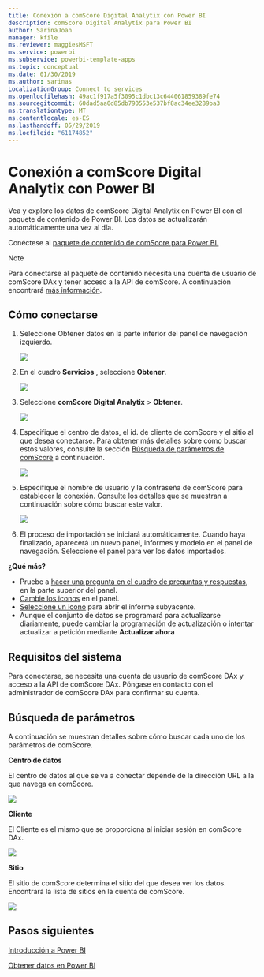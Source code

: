 ```yaml
---
title: Conexión a comScore Digital Analytix con Power BI
description: comScore Digital Analytix para Power BI
author: SarinaJoan
manager: kfile
ms.reviewer: maggiesMSFT
ms.service: powerbi
ms.subservice: powerbi-template-apps
ms.topic: conceptual
ms.date: 01/30/2019
ms.author: sarinas
LocalizationGroup: Connect to services
ms.openlocfilehash: 49ac1f917a5f3095c1dbc13c644061859389fe74
ms.sourcegitcommit: 60dad5aa0d85db790553e537bf8ac34ee3289ba3
ms.translationtype: MT
ms.contentlocale: es-ES
ms.lasthandoff: 05/29/2019
ms.locfileid: "61174852"
---
```

# <a name="connect-to-comscore-digital-analytix-with-power-bi"></a>Conexión a comScore Digital Analytix con Power BI
Vea y explore los datos de comScore Digital Analytix en Power BI con el paquete de contenido de Power BI. Los datos se actualizarán automáticamente una vez al día.

Conéctese al [paquete de contenido de comScore para Power BI.](https://app.powerbi.com/getdata/services/comscore)

>[!NOTE]
>Para conectarse al paquete de contenido necesita una cuenta de usuario de comScore DAx y tener acceso a la API de comScore. A continuación encontrará [más información](#Requirements).

## <a name="how-to-connect"></a>Cómo conectarse
1. Seleccione Obtener datos en la parte inferior del panel de navegación izquierdo.
   
   ![](media/service-connect-to-connect-to/getdata.png)
2. En el cuadro **Servicios** , seleccione **Obtener**.
   
   ![](media/service-connect-to-connect-to/services.png)
3. Seleccione **comScore Digital Analytix** \> **Obtener**.
   
   ![](media/service-connect-to-connect-to/comscore.png)
4. Especifique el centro de datos, el id. de cliente de comScore y el sitio al que desea conectarse. Para obtener más detalles sobre cómo buscar estos valores, consulte la sección [Búsqueda de parámetros de comScore](#FindingParams) a continuación.
   
   ![](media/service-connect-to-connect-to/parameters.png)
5. Especifique el nombre de usuario y la contraseña de comScore para establecer la conexión. Consulte los detalles que se muestran a continuación sobre cómo buscar este valor.
   
   ![](media/service-connect-to-connect-to/creds.png)
6. El proceso de importación se iniciará automáticamente. Cuando haya finalizado, aparecerá un nuevo panel, informes y modelo en el panel de navegación. Seleccione el panel para ver los datos importados.

**¿Qué más?**

* Pruebe a [hacer una pregunta en el cuadro de preguntas y respuestas](consumer/end-user-q-and-a.md), en la parte superior del panel.
* [Cambie los iconos](service-dashboard-edit-tile.md) en el panel.
* [Seleccione un icono](consumer/end-user-tiles.md) para abrir el informe subyacente.
* Aunque el conjunto de datos se programará para actualizarse diariamente, puede cambiar la programación de actualización o intentar actualizar a petición mediante **Actualizar ahora**

<a name="Requirements"></a>

## <a name="system-requirements"></a>Requisitos del sistema
Para conectarse, se necesita una cuenta de usuario de comScore DAx y acceso a la API de comScore DAx. Póngase en contacto con el administrador de comScore DAx para confirmar su cuenta.

<a name="FindingParams"></a>

## <a name="finding-parameters"></a>Búsqueda de parámetros
A continuación se muestran detalles sobre cómo buscar cada uno de los parámetros de comScore.

**Centro de datos**

El centro de datos al que se va a conectar depende de la dirección URL a la que navega en comScore.

![](media/service-connect-to-connect-to/comscore_url.png) 

**Cliente**

El Cliente es el mismo que se proporciona al iniciar sesión en comScore DAx.

![](media/service-connect-to-connect-to/comscore_signin.png) 

**Sitio**

El sitio de comScore determina el sitio del que desea ver los datos. Encontrará la lista de sitios en la cuenta de comScore.

![](media/service-connect-to-connect-to/comscore_sites.png)

## <a name="next-steps"></a>Pasos siguientes
[Introducción a Power BI](service-get-started.md)

[Obtener datos en Power BI](service-get-data.md)

